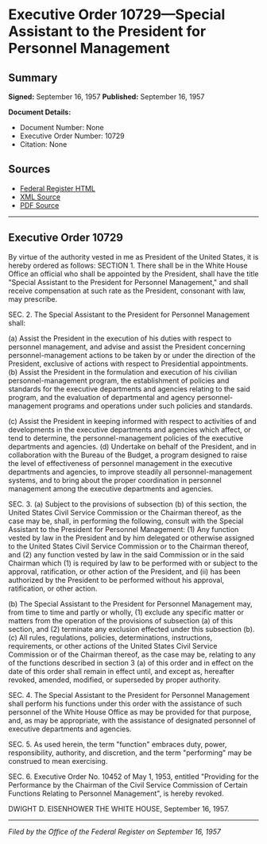# Executive Order 10729—Special Assistant to the President for Personnel Management

## Summary

**Signed:** September 16, 1957
**Published:** September 16, 1957

**Document Details:**
- Document Number: None
- Executive Order Number: 10729
- Citation: None

## Sources
- [Federal Register HTML](https://www.presidency.ucsb.edu/documents/executive-order-10729-special-assistant-the-president-for-personnel-management)
- [XML Source](None)
- [PDF Source](None)

---

## Executive Order 10729

By virtue of the authority vested in me as President of the United States, it is hereby ordered as follows:
SECTION 1. There shall be in the White House Office an official who shall be appointed by the President, shall have the title "Special Assistant to the President for Personnel Management," and shall receive compensation at such rate as the President, consonant with law, may prescribe.

SEC. 2. The Special Assistant to the President for Personnel Management shall:

(a) Assist the President in the execution of his duties with respect to personnel management, and advise and assist the President concerning personnel-management actions to be taken by or under the direction of the President, exclusive of actions with respect to Presidential appointments.
(b) Assist the President in the formulation and execution of his civilian personnel-management program, the establishment of policies and standards for the executive departments and agencies relating to the said program, and the evaluation of departmental and agency personnel-management programs and operations under such policies and standards.

(c) Assist the President in keeping informed with respect to activities of and developments in the executive departments and agencies which affect, or tend to determine, the personnel-management policies of the executive departments and agencies.
(d) Undertake on behalf of the President, and in collaboration with the Bureau of the Budget, a program designed to raise the level of effectiveness of personnel management in the executive departments and agencies, to improve steadily all personnel-management systems, and to bring about the proper coordination in personnel management among the executive departments and agencies.

SEC. 3. (a) Subject to the provisions of subsection (b) of this section, the United States Civil Service Commission or the Chairman thereof, as the case may be, shall, in performing the following, consult with the Special Assistant to the President for Personnel Management: (1) Any function vested by law in the President and by him delegated or otherwise assigned to the United States Civil Service Commission or to the Chairman thereof, and (2) any function vested by law in the said Commission or in the said Chairman which (1) is required by law to be performed with or subject to the approval, ratification, or other action of the President, and (ii) has been authorized by the President to be performed without his approval, ratification, or other action.

(b) The Special Assistant to the President for Personnel Management may, from time to time and partly or wholly,
    (1) exclude any specific matter or matters from the operation of the provisions of subsection (a) of this section, and
    (2) terminate any exclusion effected under this subsection (b).
(c) All rules, regulations, policies, determinations, instructions, requirements, or other actions of the United States Civil Service Commission or of the Chairman thereof, as the case may be, relating to any of the functions described in section 3 (a) of this order and in effect on the date of this order shall remain in effect until, and except as, hereafter revoked, amended, modified, or superseded by proper authority.

SEC. 4. The Special Assistant to the President for Personnel Management shall perform his functions under this order with the assistance of such personnel of the White House Office as may be provided for that purpose, and, as may be appropriate, with the assistance of designated personnel of executive departments and agencies.

SEC. 5. As used herein, the term "function" embraces duty, power, responsibility, authority, and discretion, and the term "performing" may be construed to mean exercising.

SEC. 6. Executive Order No. 10452 of May 1, 1953, entitled "Providing for the Performance by the Chairman of the Civil Service Commission of Certain Functions Relating to Personnel Management", is hereby revoked.

DWIGHT D. EISENHOWER
THE WHITE HOUSE,
September 16, 1957.

---

*Filed by the Office of the Federal Register on September 16, 1957*
